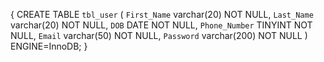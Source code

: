 {
CREATE TABLE `tbl_user` (
    `First_Name` varchar(20) NOT NULL,
    `Last_Name` varchar(20) NOT NULL,
    `DOB` DATE NOT NULL,
    `Phone_Number` TINYINT NOT NULL,
    `Email` varchar(50) NOT NULL,
    `Password` varchar(200) NOT NULL
    ) ENGINE=InnoDB;
}
